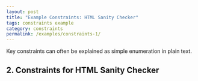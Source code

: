```yaml
---
layout: post
title: "Example Constraints: HTML Sanity Checker"
tags: constraints example 
category: constraints
permalink: /examples/constraints-1/
---
```


<div class="arc42-example" markdown="1">
Key constraints can often be explained as simple enumeration in plain text.
</div>

## 2. Constraints for HTML Sanity Checker


